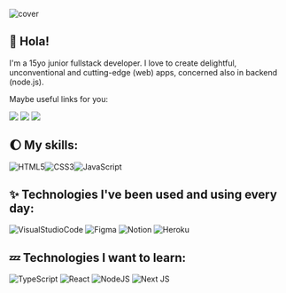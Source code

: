 ![cover](https://i.imgur.com/uNSMmOl.png)

## 🙋 Hola!

I'm a 15yo junior fullstack developer. I love to create delightful, unconventional and cutting-edge (web) apps, concerned also in backend (node.js).

<p>Maybe useful links for you:</p>
<p>
<a href="https://discordapp.com/users/921397251446808616/"><img src="https://img.shields.io/badge/Discord-090909?style=for-the-badge&logo=discord&logoColor=white" /></a>
<a href="https://t.me/eterise"><img src="https://img.shields.io/badge/Telegram-090909?&style=for-the-badge&logo=Telegram&logoColor=white" /></a>
<a href="https://github.com/eternityhost"><img src="https://img.shields.io/badge/PERSONAL page (soon)-0A0A0A?style=for-the-badge&logo=devdotto&logoColor=white" /></a>
</p>


## 🌔 My skills: 

![HTML5](https://img.shields.io/badge/html5-090909.svg?style=for-the-badge&logo=html5&logoColor=white)![CSS3](https://img.shields.io/badge/css3-090909.svg?style=for-the-badge&logo=css3&logoColor=white)![JavaScript](https://img.shields.io/badge/-JavaScript-090909?style=for-the-badge&logo=JavaScript&logoColor=E9D54D)

## ✨  Technologies I've been used and using every day: 
![VisualStudioCode](https://img.shields.io/badge/Visual%20Studio%20Code-007ACC?&style=for-the-badge&logo=Visual-Studio-Code&logoColor=white")
![Figma](https://img.shields.io/badge/figma-090909.svg?style=for-the-badge&logo=figma&logoColor=white) 
![Notion](https://img.shields.io/badge/Notion-090909.svg?style=for-the-badge&logo=notion&logoColor=white)
![Heroku](https://img.shields.io/badge/heroku-090909.svg?style=for-the-badge&logo=heroku&logoColor=white) 

## 💤  Technologies I want to learn: 
![TypeScript](https://img.shields.io/badge/typescript-090909.svg?style=for-the-badge&logo=typescript&logoColor=white)  ![React](https://img.shields.io/badge/react-090909.svg?style=for-the-badge&logo=react&logoColor=%2361DAFB)  ![NodeJS](https://img.shields.io/badge/Node.js-090909?style=for-the-badge&logo=nodedotjs&logoColor=green)  ![Next JS](https://img.shields.io/badge/Next-090909?style=for-the-badge&logo=next.js&logoColor=white)

